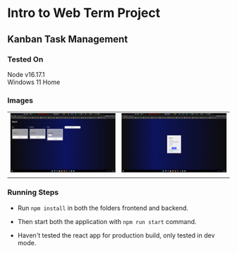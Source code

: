 # Intro to Web Term Project

## Kanban Task Management

### Tested On

Node v16.17.1\
Windows 11 Home

### Images
|||
| --- | --- |
|![](./Screenshot%20(25).png) | ![](./Screenshot%20(26).png)|
|||

### Running Steps

- Run `npm install` in both the folders frontend and backend.

- Then start both the application with `npm run start` command.

- Haven't tested the react app for production build, only tested in dev mode.